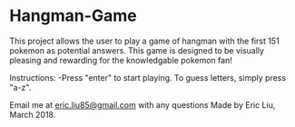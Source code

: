 # Hangman-Game
This project allows the user to play a game of hangman with the first 151 pokemon as potential answers.  This game is designed to be visually pleasing and rewarding for the knowledgable pokemon fan!

Instructions:
-Press "enter" to start playing. To guess letters, simply press "a-z".

Email me at eric.liu85@gmail.com with any questions
Made by Eric Liu, March 2018.